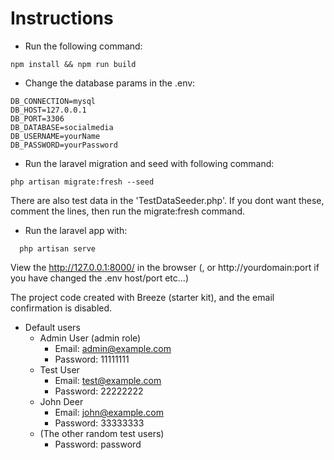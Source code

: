 # Instructions

* Run the following command:
```
npm install && npm run build
```

* Change the database params in the .env:
```
DB_CONNECTION=mysql
DB_HOST=127.0.0.1
DB_PORT=3306
DB_DATABASE=socialmedia
DB_USERNAME=yourName
DB_PASSWORD=yourPassword
```


* Run the laravel migration and seed with following command:
```
php artisan migrate:fresh --seed
```
There are also test data in the 'TestDataSeeder.php'. If you dont want these,
comment the lines, then run the migrate:fresh command.

* Run the laravel app with:
```
  php artisan serve
```

View the http://127.0.0.1:8000/ in the browser (, or http://yourdomain:port if you have
changed the .env host/port etc...)

The project code created with Breeze (starter kit), and the email confirmation is disabled.

* Default users
    * Admin User (admin role)
        * Email: admin@example.com
        * Password: 11111111
    * Test User
        * Email: test@example.com
        * Password: 22222222
    * John Deer
        * Email: john@example.com
        * Password: 33333333
    * (The other random test users)
        * Password: password
